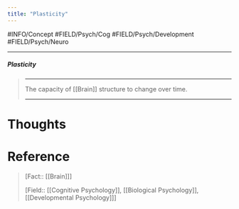 ```yaml
---
title: "Plasticity"
---
```



#INFO/Concept #FIELD/Psych/Cog #FIELD/Psych/Development #FIELD/Psych/Neuro 

---


##### Plasticity
> ------------------------------------------------------------
> The capacity of [[Brain]] structure to change over time.
>
> ------------------------------------------------------------

# Thoughts

# Reference


> [Fact:: [[Brain]]]
> 
> [Field:: [[Cognitive Psychology]], [[Biological Psychology]], [[Developmental Psychology]]]
